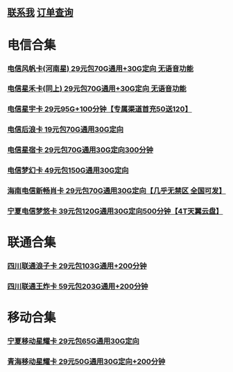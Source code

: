 ## [联系我](contact.md) [订单查询](http://91haoka.cn/webapp/merchant/query.html)

# 电信合集
### [电信风帆卡(河南星) 29元包70G通用+30G定向 无语音功能](http://91haoka.cn/webapp/merchant/templet1.html?share_id=404161&id=1611913)
### [电信星禾卡(同上) 29元包70G通用+30G定向 无语音功能](http://91haoka.cn/webapp/merchant/templet1.html?share_id=404161&id=1611918)
### [电信星宇卡 29元95G+100分钟【专属渠道首充50送120】](http://91haoka.cn/webapp/merchant/templet1.html?share_id=404161&id=1611926)
### [电信后浪卡 19元包70G通用30G定向](http://91haoka.cn/webapp/merchant/templet1.html?share_id=404161&id=1611937)
### [电信星宿卡 29元包70G通用30G定向300分钟](http://91haoka.cn/webapp/merchant/templet1.html?share_id=404161&id=1611936)
### [电信梦幻卡 49元包150G通用30G定向](http://91haoka.cn/webapp/merchant/templet1.html?share_id=404161&id=1611935)
### [海南电信新畅肖卡 29元包70G通用30G定向【几乎无禁区 全国可发】](http://91haoka.cn/webapp/merchant/templet1.html?share_id=404161&id=1611927)
### [宁夏电信梦悠卡 39元包120G通用30G定向500分钟【4T天翼云盘】](http://91haoka.cn/webapp/merchant/templet1.html?share_id=404161&id=1611931)

# 联通合集
### [四川联通浪子卡 29元包103G通用+200分钟](http://91haoka.cn/webapp/merchant/templet1.html?share_id=404161&id=1611928)
### [四川联通王炸卡 59元包203G通用+200分钟](http://91haoka.cn/webapp/merchant/templet1.html?share_id=404161&id=1611929)

# 移动合集
### [宁夏移动星耀卡 29元包65G通用30G定向](http://91haoka.cn/webapp/merchant/templet1.html?share_id=404161&id=1611932)
### [青海移动星耀卡 29元50G通用30G定向+200分钟](http://91haoka.cn/webapp/merchant/templet1.html?share_id=404161&id=1611942)